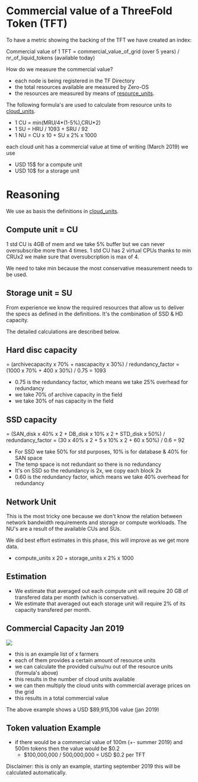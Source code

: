 
# Commercial value of a ThreeFold Token (TFT)

To have a metric showing the backing of the TFT we have created an index:

Commercial value of 1 TFT = commercial_value_of_grid (over 5 years) / nr_of_liquid_tokens (available today)

How do we measure the commercial value?

- each node is being registered in the TF Directory
- the total resources available are measured by Zero-OS 
- the resources are measured by means of [resource_units](https://github.com/threefoldfoundation/info_grid/blob/development/docs/concepts/resource_units.md).

The following formula's are used to calculate from resource units to [cloud_units](https://github.com/threefoldfoundation/info_grid/blob/development/docs/concepts/cloud_units.md).

- 1 CU = min(MRU/4*(1-5%),CRU*2)
- 1 SU = HRU / 1093 + SRU / 92
- 1 NU = CU x 10 + SU x 2% x 1000

each cloud unit has a commercial value at time of writing (March 2019) we use

- USD 15$ for a compute unit
- USD 10$ for a storage unit

# Reasoning

We use as basis the definitions in [cloud_units](https://github.com/threefoldfoundation/info_grid/blob/development/docs/concepts/cloud_units.md).

## Compute unit = CU

1 std CU is 4GB of mem and we take 5% buffer 
but we can never oversubscribe more than 4 times.
1 std CU has 2 virtual CPUs thanks to min CRUx2 we make sure that oversubcription is max of 4.

We need to take min because the most conservative measurement needs to be used.

## Storage unit = SU

From experience we know the required resources that allow us to deliver the specs as defined in the definitions.
It's the combination of SSD & HD capacity. 

The detailed calculations are described below.

## Hard disc capacity

= (archivecapacity x 70% + nascapacity x 30%) / redundancy_factor
= (1000 x 70% + 400 x 30%) / 0.75 = 1093

- 0.75 is the redundancy factor, which means we take 25% overhead for redundancy
- we take 70% of archive capacity in the field
- we take 30% of nas capacity in the field

## SSD capacity

= (SAN_disk x 40% x 2 + DB_disk x 10% x 2 + STD_disk x 50%) / redundancy_factor
= (30 x 40% x 2 + 5 x 10% x 2 + 60 x 50%) / 0.6
= 92

- For SSD we take 50% for std purposes, 10% is for database & 40% for SAN space
- The temp space is not redundant so there is no redundancy
- It's on SSD so the redundancy is 2x, we copy each block 2x
- 0.60 is the redundancy factor, which means we take 40% overhead for redundancy

## Network Unit

This is the most tricky one because we don't know the relation between network bandwidth requirements and storage or compute workloads. The NU's are a result of the available CUs and SUs.

We did best effort estimates in this phase, this will improve as we get more data.

- compute_units x 20 + storage_units x 2% x 1000

## Estimation

- We estimate that averaged out each compute unit will require 20 GB of transfered data per month (which is conservative).
- We estimate that averaged out each storage unit will require 2% of its capacity transfered per month.


## Commercial Capacity Jan 2019

![](images/token_value_calc.png)

- this is an example list of x farmers
- each of them provides a certain amount of resource units
- we can calculate the provided cu/su/nu out of the resource units (formula's above)
- this results in the number of cloud units available
- we can then multiply the cloud units with commercial average prices on the grid
- this results in a total commercial value

The above example shows a USD $89,915,106 value  (jan 2019)

## Token valuation Example

- if there would be a commercial value of 100m (+- summer 2019) and 500m tokens then the value would be $0.2
    - $100,000,000 / 500,000,000 = USD $0.2 per TFT
    
Disclaimer: this is only an example, starting september 2019 this will be calculated automatically.



